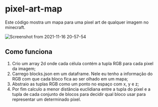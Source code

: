 # pixel-art-map
Este código mostra um mapa para uma pixel art de qualquer imagem no minecraft.

![Screenshot from 2021-11-16 20-57-54](https://user-images.githubusercontent.com/42689328/142089983-a6928eda-d1be-42cf-ae2e-3733794a7019.png)
## Como funciona
1. Crio um array 2d onde cada célula contém a tupla RGB para cada pixel da imagem;
2. Carrego blocks.json em um dataframe. Nele eu tenho a informação do RGB com que cada bloco fica ao ser olhado em um mapa;
3. Abstraio as tuplas RGB como um ponto no espaço com x, y e z;
4. Por fim calculo a menor distância euclidiana entre a tupla do pixel e a tupla de cada conjunto de blocos para decidir qual bloco usar para representar um determinado pixel.
